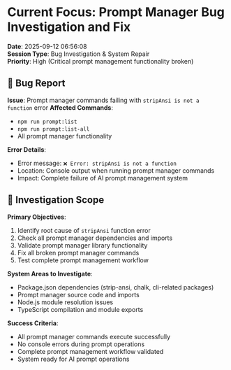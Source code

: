 # Current Focus: Prompt Manager Bug Investigation and Fix

**Date**: 2025-09-12 06:56:08  
**Session Type**: Bug Investigation & System Repair  
**Priority**: High (Critical prompt management functionality broken)

## 🐛 Bug Report

**Issue**: Prompt manager commands failing with `stripAnsi is not a function` error
**Affected Commands**: 
- `npm run prompt:list`
- `npm run prompt:list-all` 
- All prompt manager functionality

**Error Details**: 
- Error message: `❌ Error: stripAnsi is not a function`
- Location: Console output when running prompt manager commands
- Impact: Complete failure of AI prompt management system

## 🎯 Investigation Scope

**Primary Objectives**:
1. Identify root cause of `stripAnsi` function error
2. Check all prompt manager dependencies and imports
3. Validate prompt manager library functionality
4. Fix all broken prompt manager commands
5. Test complete prompt management workflow

**System Areas to Investigate**:
- Package.json dependencies (strip-ansi, chalk, cli-related packages)
- Prompt manager source code and imports
- Node.js module resolution issues
- TypeScript compilation and module exports

**Success Criteria**:
- All prompt manager commands execute successfully
- No console errors during prompt operations
- Complete prompt management workflow validated
- System ready for AI prompt operations
